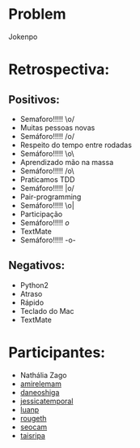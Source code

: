 Problem
=======
Jokenpo

Retrospectiva:
==============

Positivos:
----------

* Semaforo!!!!! \o/
* Muitas pessoas novas
* Semáforo!!!!! /o/
* Respeito do tempo entre rodadas
* Semáforo!!!!! \o\
* Aprendizado mão na massa
* Semáforo!!!!! /o\
* Praticamos TDD
* Semáforo!!!!! |o/
* Pair-programming
* Semáforo!!!!! \o|
* Participação
* Semáforo!!!!! _o_
* TextMate
* Semáforo!!!!! -o-

Negativos:
----------

* Python2
* Atraso
* Rápido
* Teclado do Mac
* TextMate

Participantes:
==============

* Nathália Zago
* [amirelemam](https://github.com/amirlemam)
* [daneoshiga](https://github.com/daneoshiga)
* [jessicatemporal](https://github.com/JTemporal)
* [luanp](https://github.com/luanp)
* [rougeth](https://github.com/rougeth)
* [seocam](https://github.com/seocam)
* [taisripa](https://github.com/taisripa)
